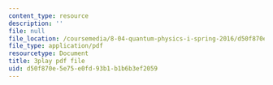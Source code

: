 ```yaml
---
content_type: resource
description: ''
file: null
file_location: /coursemedia/8-04-quantum-physics-i-spring-2016/d50f870e5e75e0fd93b1b1b6b3ef2059_yqrMAZkQOwI.pdf
file_type: application/pdf
resourcetype: Document
title: 3play pdf file
uid: d50f870e-5e75-e0fd-93b1-b1b6b3ef2059
---
```


